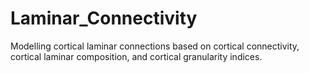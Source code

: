 # Laminar_Connectivity
Modelling cortical laminar connections based on cortical connectivity, cortical laminar composition, and cortical granularity indices. 
